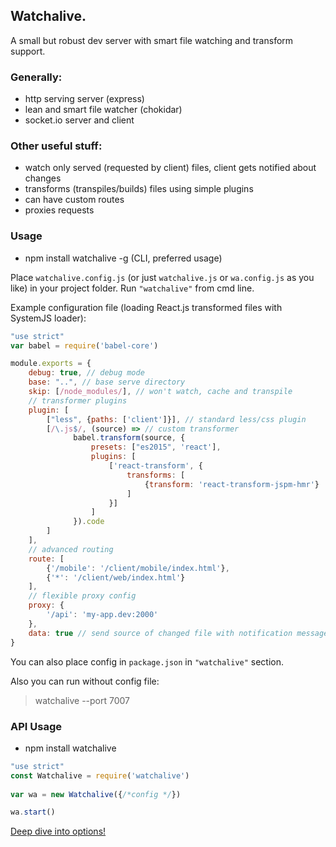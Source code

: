 ## Watchalive.

A small but robust dev server with smart file watching and transform support.

### Generally:
- http serving server (express)
- lean and smart file watcher (chokidar)
- socket.io server and client

### Other useful stuff:
- watch only served (requested by client) files, client gets notified about changes
- transforms (transpiles/builds) files using simple plugins
- can have custom routes
- proxies requests

### Usage

- npm install watchalive -g (CLI, preferred usage)

Place `watchalive.config.js` (or just `watchalive.js` or `wa.config.js` as you like) in your project folder. 
Run `"watchalive"` from cmd line.

Example configuration file (loading React.js transformed files with SystemJS loader):

```javascript
"use strict"
var babel = require('babel-core')

module.exports = {
    debug: true, // debug mode
    base: "..", // base serve directory
    skip: [/node_modules/], // won't watch, cache and transpile
    // transformer plugins 
    plugin: [
        ["less", {paths: ['client']}], // standard less/css plugin
        [/\.js$/, (source) => // custom transformer
              babel.transform(source, {
                  presets: ["es2015", 'react'],
                  plugins: [
                      ['react-transform', {
                          transforms: [
                              {transform: 'react-transform-jspm-hmr'}
                          ]
                      }]
                  ]
              }).code 
        ]
    ],
    // advanced routing
    route: [
        {'/mobile': '/client/mobile/index.html'},
        {'*': '/client/web/index.html'}
    ],
    // flexible proxy config
    proxy: {
        '/api': 'my-app.dev:2000'
    },
    data: true // send source of changed file with notification message 
}
```
 
 You can also place config in `package.json` in `"watchalive"` section.
 
 Also you can run without config file:
 > watchalive --port 7007

### API Usage

- npm install watchalive

```javascript
"use strict"
const Watchalive = require('watchalive')
 
var wa = new Watchalive({/*config */})

wa.start()
```

[Deep dive into options!](lib/default-config.js) 